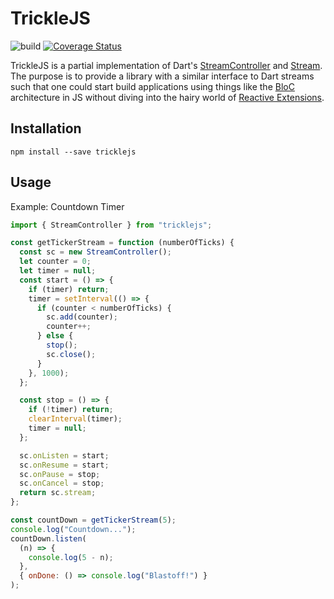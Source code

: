 # TrickleJS

![build](https://travis-ci.org/davinche/tricklejs.svg?branch=master)
[![Coverage Status](https://coveralls.io/repos/github/davinche/tricklejs/badge.svg?branch=master)](https://coveralls.io/github/davinche/tricklejs?branch=master)

TrickleJS is a partial implementation of Dart's [StreamController][sc] and [Stream][stream].
The purpose is to provide a library with a similar interface to Dart streams such that one could start
build applications using things like the [BloC][bloc] architecture in JS without diving into the hairy world of [Reactive Extensions][rxjs].

## Installation

`npm install --save tricklejs`

## Usage

Example: Countdown Timer

```javascript
import { StreamController } from "tricklejs";

const getTickerStream = function (numberOfTicks) {
  const sc = new StreamController();
  let counter = 0;
  let timer = null;
  const start = () => {
    if (timer) return;
    timer = setInterval(() => {
      if (counter < numberOfTicks) {
        sc.add(counter);
        counter++;
      } else {
        stop();
        sc.close();
      }
    }, 1000);
  };

  const stop = () => {
    if (!timer) return;
    clearInterval(timer);
    timer = null;
  };

  sc.onListen = start;
  sc.onResume = start;
  sc.onPause = stop;
  sc.onCancel = stop;
  return sc.stream;
};

const countDown = getTickerStream(5);
console.log("Countdown...");
countDown.listen(
  (n) => {
    console.log(5 - n);
  },
  { onDone: () => console.log("Blastoff!") }
);
```

[sc]: https://api.dart.dev/stable/2.8.2/dart-async/StreamController-class.html
[stream]: https://api.dart.dev/stable/2.8.2/dart-async/Stream-class.html
[bloc]: https://flutter.dev/docs/development/data-and-backend/state-mgmt/options
[rxjs]: https://rxjs-dev.firebaseapp.com/
